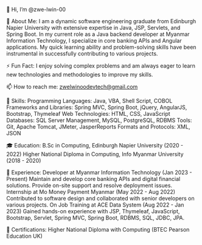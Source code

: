 👋 Hi, I’m @zwe-lwin-00

🌟 About Me: 
I am a dynamic software engineering graduate from Edinburgh Napier University with extensive expertise in Java, JSP, Servlets, and Spring Boot. In my current role as a Java backend developer at Myanmar Information Technology, I specialize in core banking APIs and Angular applications. My quick learning ability and problem-solving skills have been instrumental in successfully contributing to various projects.

⚡ Fun Fact: I enjoy solving complex problems and am always eager to learn new technologies and methodologies to improve my skills.

📫 How to reach me: zwelwinoodevtech@gmail.com

🔧 Skills:
Programming Languages: Java, VBA, Shell Script, COBOL
Frameworks and Libraries: Spring MVC, Spring Boot, jQuery, AngularJS, Bootstrap, Thymeleaf
Web Technologies: HTML, CSS, JavaScript
Databases: SQL Server Management, MySQL, PostgreSQL, RDBMS
Tools: Git, Apache Tomcat, JMeter, JasperReports
Formats and Protocols: XML, JSON

🎓 Education:
B.Sc in Computing, Edinburgh Napier University (2020 - 2022)
Higher National Diploma in Computing, Info Myanmar University (2018 - 2020)

💼 Experience:
Developer at Myanmar Information Technology (Jan 2023 - Present)
Maintain and develop core banking APIs and digital financial solutions.
Provide on-site support and resolve deployment issues.
Internship at Mo Money Payment Myanmar (May 2022 - Aug 2022)
Contributed to software design and collaborated with senior developers on various projects.
On Job Training at ACE Data System (Aug 2022 - Jan 2023)
Gained hands-on experience with JSP, Thymeleaf, JavaScript, Bootstrap, Servlet, Spring MVC, Spring Boot, RDBMS, SQL, JDBC, JPA.

📜 Certifications:
Higher National Diploma with Computing (BTEC Pearson Education UK)
<!---
zwe-lwin-00/zwe-lwin-00 is a ✨ special ✨ repository because its `README.md` (this file) appears on your GitHub profile.
You can click the Preview link to take a look at your changes.
--->
